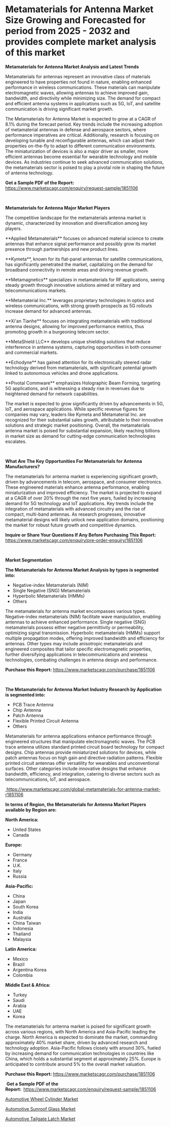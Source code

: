 <p><h1>Metamaterials for Antenna Market Size Growing and Forecasted for period from 2025 - 2032 and provides complete market analysis of this market</h1></p><p><strong>Metamaterials for Antenna Market Analysis and Latest Trends</strong></p>
<p><p>Metamaterials for antennas represent an innovative class of materials engineered to have properties not found in nature, enabling enhanced performance in wireless communications. These materials can manipulate electromagnetic waves, allowing antennas to achieve improved gain, bandwidth, and directivity while minimizing size. The demand for compact and efficient antenna systems in applications such as 5G, IoT, and satellite communication is driving significant market growth.</p><p>The Metamaterials for Antenna Market is expected to grow at a CAGR of 8.1% during the forecast period. Key trends include the increasing adoption of metamaterial antennas in defense and aerospace sectors, where performance imperatives are critical. Additionally, research is focusing on developing tunable and reconfigurable antennas, which can adjust their properties on-the-fly to adapt to different communication environments. The miniaturization of devices is also a major driver as smaller, more efficient antennas become essential for wearable technology and mobile devices. As industries continue to seek advanced communication solutions, the metamaterials sector is poised to play a pivotal role in shaping the future of antenna technology.</p></p>
<p><strong>Get a Sample PDF of the Report:&nbsp;</strong> <a href="https://www.marketscagr.com/enquiry/request-sample/1851106?utm_campaign=2114&utm_medium=2&utm_source=Github&utm_content=ia&utm_term=26032025&utm_id=metamaterials-for-antenna">https://www.marketscagr.com/enquiry/request-sample/1851106</a></p>
<p>&nbsp;</p>
<p><strong>Metamaterials for Antenna Major Market Players</strong></p>
<p><p>The competitive landscape for the metamaterials antenna market is dynamic, characterized by innovation and diversification among key players. </p><p>**Applied Metamaterials** focuses on advanced material science to create antennas that enhance signal performance and possibly grow its market presence through partnerships and new product lines. </p><p>**Kymeta**, known for its flat-panel antennas for satellite communications, has significantly penetrated the market, capitalizing on the demand for broadband connectivity in remote areas and driving revenue growth. </p><p>**Metamagnetics** specializes in metamaterials for RF applications, seeing steady growth through innovative solutions aimed at military and telecommunications markets. </p><p>**Metamaterial Inc.** leverages proprietary technologies in optics and wireless communications, with strong growth prospects as 5G rollouts increase demand for advanced antennas. </p><p>**Xi'an Tianhe** focuses on integrating metamaterials with traditional antenna designs, allowing for improved performance metrics, thus promoting growth in a burgeoning telecom sector. </p><p>**MetaShield LLC** develops unique shielding solutions that reduce interference in antenna systems, capturing opportunities in both consumer and commercial markets.</p><p>**Echodyne** has gained attention for its electronically steered radar technology derived from metamaterials, with significant potential growth linked to autonomous vehicles and drone applications.</p><p>**Pivotal Commware** emphasizes Holographic Beam Forming, targeting 5G applications, and is witnessing a steady rise in revenues due to heightened demand for network capabilities.</p><p>The market is expected to grow significantly driven by advancements in 5G, IoT, and aerospace applications. While specific revenue figures for companies may vary, leaders like Kymeta and Metamaterial Inc. are recognized for their substantial sales growth, attributable to their innovative solutions and strategic market positioning. Overall, the metamaterials antenna market is poised for substantial expansion, likely reaching billions in market size as demand for cutting-edge communication technologies escalates.</p></p>
<p>&nbsp;</p>
<p><strong>What Are The Key Opportunities For Metamaterials for Antenna Manufacturers?</strong></p>
<p><p>The metamaterials for antenna market is experiencing significant growth, driven by advancements in telecom, aerospace, and consumer electronics. These engineered materials enhance antenna performance, enabling miniaturization and improved efficiency. The market is projected to expand at a CAGR of over 20% through the next five years, fueled by increasing demand for 5G technology and IoT applications. Key trends include the integration of metamaterials with advanced circuitry and the rise of compact, multi-band antennas. As research progresses, innovative metamaterial designs will likely unlock new application domains, positioning the market for robust future growth and competitive dynamics.</p></p>
<p><strong>Inquire or Share Your Questions If Any Before Purchasing This Report:</strong> <a href="https://www.marketscagr.com/enquiry/pre-order-enquiry/1851106?utm_campaign=2114&utm_medium=2&utm_source=Github&utm_content=ia&utm_term=26032025&utm_id=metamaterials-for-antenna">https://www.marketscagr.com/enquiry/pre-order-enquiry/1851106</a></p>
<p>&nbsp;</p>
<p><strong>Market Segmentation</strong></p>
<p><strong>The Metamaterials for Antenna Market Analysis by types is segmented into:</strong></p>
<p><ul><li>Negative-index Metamaterials (NIM)</li><li>Single Negative (SNG) Metamaterials</li><li>Hyperbolic Metamaterials (HMMs)</li><li>Others</li></ul></p>
<p><p>The metamaterials for antenna market encompasses various types. Negative-index metamaterials (NIM) facilitate wave manipulation, enabling antennas to achieve enhanced performance. Single negative (SNG) metamaterials possess either negative permittivity or permeability, optimizing signal transmission. Hyperbolic metamaterials (HMMs) support multiple propagation modes, offering improved bandwidth and efficiency for antennas. Other types may include anisotropic metamaterials and engineered composites that tailor specific electromagnetic properties, further diversifying applications in telecommunications and wireless technologies, combating challenges in antenna design and performance.</p></p>
<p><strong>Purchase this Report:&nbsp;</strong><a href="https://www.marketscagr.com/purchase/1851106?utm_campaign=2114&utm_medium=2&utm_source=Github&utm_content=ia&utm_term=26032025&utm_id=metamaterials-for-antenna">https://www.marketscagr.com/purchase/1851106</a></p>
<p>&nbsp;</p>
<p><strong>The Metamaterials for Antenna Market Industry Research by Application is segmented into:</strong></p>
<p><ul><li>PCB Trace Antenna</li><li>Chip Antenna</li><li>Patch Antenna</li><li>Flexible Printed Circuit Antenna</li><li>Others</li></ul></p>
<p><p>Metamaterials for antenna applications enhance performance through engineered structures that manipulate electromagnetic waves. The PCB trace antenna utilizes standard printed circuit board technology for compact designs. Chip antennas provide miniaturized solutions for devices, while patch antennas focus on high gain and directive radiation patterns. Flexible printed circuit antennas offer versatility for wearables and unconventional surfaces. Other categories include innovative designs that enhance bandwidth, efficiency, and integration, catering to diverse sectors such as telecommunications, IoT, and aerospace.</p></p>
<p><a href="https://www.marketscagr.com/global-metamaterials-for-antenna-market-r1851106?utm_campaign=2114&utm_medium=2&utm_source=Github&utm_content=ia&utm_term=26032025&utm_id=metamaterials-for-antenna">&nbsp;https://www.marketscagr.com/global-metamaterials-for-antenna-market-r1851106</a></p>
<p><strong>In terms of Region, the Metamaterials for Antenna Market Players available by Region are:</strong></p>
<p>
    <p> <strong> North America: </strong>
        <ul>
            <li>United States</li>
            <li>Canada</li>
        </ul>
        </p> 
    <p> <strong> Europe: </strong>
        <ul>
            <li>Germany</li>
            <li>France</li>
            <li>U.K.</li>
            <li>Italy</li>
            <li>Russia</li>
        </ul>
        </p> 
    <p> <strong> Asia-Pacific: </strong>
        <ul>
            <li>China</li>
            <li>Japan</li>
            <li>South Korea</li>
            <li>India</li>
            <li>Australia</li>
            <li>China Taiwan</li>
            <li>Indonesia</li>
            <li>Thailand</li>
            <li>Malaysia</li>
        </ul>
        </p> 
    <p> <strong> Latin America: </strong>
        <ul>
            <li>Mexico</li>
            <li>Brazil</li>
            <li>Argentina Korea</li>
            <li>Colombia</li>
        </ul>
        </p> 
    <p> <strong> Middle East & Africa: </strong>
        <ul>
            <li>Turkey</li>
            <li>Saudi</li>
            <li>Arabia</li>
            <li>UAE</li>
            <li>Korea</li>
        </ul>
    </p>
    </p>
<p><p>The metamaterials for antenna market is poised for significant growth across various regions, with North America and Asia-Pacific leading the charge. North America is expected to dominate the market, commanding approximately 40% market share, driven by advanced research and technology adoption. Asia-Pacific follows closely with around 30%, fueled by increasing demand for communication technologies in countries like China, which holds a substantial segment at approximately 25%. Europe is anticipated to contribute around 5% to the overall market valuation.</p></p>
<p><strong>Purchase this Report: </strong><a href="https://www.marketscagr.com/purchase/1851106?utm_campaign=2114&utm_medium=2&utm_source=Github&utm_content=ia&utm_term=26032025&utm_id=metamaterials-for-antenna">https://www.marketscagr.com/purchase/1851106</a></p>
<p>&nbsp;<strong>Get a Sample PDF of the Report:&nbsp;&nbsp;</strong><a href="https://www.marketscagr.com/enquiry/request-sample/1851106?utm_campaign=2114&utm_medium=2&utm_source=Github&utm_content=ia&utm_term=26032025&utm_id=metamaterials-for-antenna">https://www.marketscagr.com/enquiry/request-sample/1851106</a></p>
<p><strong></strong></p>
<p><p><a href="https://github.com/sionepeppess/Market-Research-Report-List-1/blob/main/automotive-wheel-cylinder-market.md?utm_campaign=2114&utm_medium=2&utm_source=Github&utm_content=ia&utm_term=26032025&utm_id=metamaterials-for-antenna">Automotive Wheel Cylinder Market</a></p><p><a href="https://github.com/tamvrosiya/Market-Research-Report-List-6/blob/main/automotive-sunroof-glass-market.md?utm_campaign=2114&utm_medium=2&utm_source=Github&utm_content=ia&utm_term=26032025&utm_id=metamaterials-for-antenna">Automotive Sunroof Glass Market</a></p><p><a href="https://github.com/pizolina/Market-Research-Report-List-7/blob/main/automotive-tailgate-latch-market.md?utm_campaign=2114&utm_medium=2&utm_source=Github&utm_content=ia&utm_term=26032025&utm_id=metamaterials-for-antenna">Automotive Tailgate Latch Market</a></p></p>
